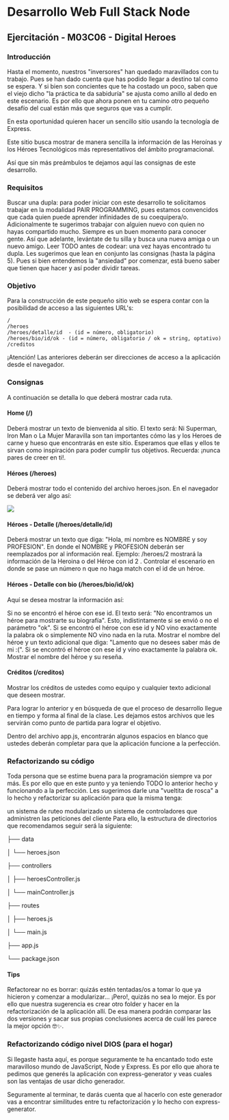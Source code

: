 # Desarrollo Web Full Stack Node

## Ejercitación - M03C06 - Digital Heroes

### Introducción

Hasta el momento, nuestros "inversores" han quedado maravillados con tu trabajo. Pues se han dado cuenta que has podido llegar a destino tal como se espera. Y si bien son concientes que te ha costado un poco, saben que el viejo dicho "la práctica te da sabiduría" se ajusta como anillo al dedo en este escenario. Es por ello que ahora ponen en tu camino otro pequeño desafío del cual están más que seguros que vas a cumplir.

En esta oportunidad quieren hacer un sencillo sitio usando la tecnología de Express.

Este sitio busca mostrar de manera sencilla la información de las Heroínas y los Héroes Tecnológicos más representativos del ámbito programacional.

Así que sin más preámbulos te dejamos aquí las consignas de este desarrollo.

### Requisitos

Buscar una dupla: para poder iniciar con este desarrollo te solicitamos trabajar en la modalidad PAIR PROGRAMMING, pues estamos convencidos que cada quien puede aprender infinidades de su coequipera/o. Adicionalmente te sugerimos trabajar con alguien nuevo con quien no hayas compartido mucho. Siempre es un buen momento para conocer gente. Así que adelante, levántate de tu silla y busca una nueva amiga o un nuevo amigo.
Leer TODO antes de codear: una vez hayas encontrado tu dupla. Les sugerimos que lean en conjunto las consignas (hasta la página 5). Pues si bien entendemos la "ansiedad" por comenzar, está bueno saber que tienen que hacer y así poder dividir tareas.

### Objetivo

Para la construcción de este pequeño sitio web se espera contar con la posibilidad de acceso a las siguientes URL's:

```
/
/heroes
/heroes/detalle/id  - (id = número, obligatorio)
/heroes/bio/id/ok - (id = número, obligatorio / ok = string, optativo)
/creditos
```

¡Atención! Las anteriores deberán ser direcciones de acceso a la aplicación desde el navegador.

### Consignas

A continuación se detalla lo que deberá mostrar cada ruta.

#### Home (/)

Deberá mostrar un texto de bienvenida al sitio. El texto será: Ni Superman, Iron Man o La Mujer Maravilla son tan importantes cómo las y los Heroes de carne y hueso que encontrarás en este sitio. Esperamos que ellas y ellos te sirvan como inspiración para poder cumplir tus objetivos. Recuerda: ¡nunca pares de creer en ti!.

#### Héroes (/heroes)

Deberá mostrar todo el contenido del archivo heroes.json. En el navegador se deberá ver algo así:

<img src="https://lh6.googleusercontent.com/MePXLr0Z0Gpft5EXFxR8PWXoXDFGzL0xvMj4MQYiQzFx6e91_yW7wr30UsNhuw3Oj0Av1R78jILlZB7hBYrEF0h6c2g3_-8YOV-cRSR0rfpf1T-depOno-Sh_mC-AxOBRoBpfXM">

#### Héroes - Detalle (/heroes/detalle/id)

Deberá mostrar un texto que diga: "Hola, mi nombre es NOMBRE y soy PROFESION". En donde el NOMBRE y PROFESION deberán ser reemplazados por al información real. Ejemplo: /heroes/2 mostrará la información de la Heroina o del Héroe con id 2 . Controlar el escenario en donde se pase un número n que no haga match con el id de un héroe.

#### Héroes - Detalle con bio (/heroes/bio/id/ok)

Aquí se desea mostrar la información así:

Si no se encontró el héroe con ese id. El texto será: "No encontramos un héroe para mostrarte su biografía". Esto, indistintamente si se envió o no el parámetro "ok".
Si se encontró el héroe con ese id y NO vino exactamente la palabra ok o simplemente NO vino nada en la ruta. Mostrar el nombre del héroe y un texto adicional que diga: "Lamento que no desees saber más de mi :(".
Si se encontró el héroe con ese id y vino exactamente la palabra ok. Mostrar el nombre del héroe y su reseña.

#### Créditos (/creditos)

Mostrar los créditos de ustedes como equipo y cualquier texto adicional que deseen mostrar.

Para lograr lo anterior y en búsqueda de que el proceso de desarrollo llegue en tiempo y forma al final de la clase. Les dejamos estos archivos que les servirán como punto de partida para lograr el objetivo.

Dentro del archivo app.js, encontrarán algunos espacios en blanco que ustedes deberán completar para que la aplicación funcione a la perfección.

### Refactorizando su código

Toda persona que se estime buena para la programación siempre va por más. Es por ello que en este punto y ya teniendo TODO lo anterior hecho y funcionando a la perfección. Les sugerimos darle una "vueltita de rosca" a lo hecho y refactorizar su aplicación para que la misma tenga:

un sistema de ruteo modularizado
un sistema de controladores que administren las peticiones del cliente
Para ello, la estructura de directorios que recomendamos seguir será la siguiente:

├── data

│ └── heroes.json

├── controllers

│ ├── heroesController.js

│ └── mainController.js

├── routes

│ ├── heroes.js

│ └── main.js

├── app.js

└── package.json

#### Tips

Refactorear no es borrar: quizás estén tentadas/os a tomar lo que ya hicieron y comenzar a modularizar... ¡Pero!, quizás no sea lo mejor. Es por ello que nuestra sugerencia es crear otro folder y hacer en la refactorización de la aplicación allí. De esa manera podrán comparar las dos versiones y sacar sus propias conclusiones acerca de cuál les parece la mejor opción 🤓✨.

### Refactorizando código nivel DIOS (para el hogar)

Si llegaste hasta aquí, es porque seguramente te ha encantado todo este maravilloso mundo de JavaScript, Node y Express. Es por ello que ahora te pedimos que generés la aplicación con express-generator y veas cuales son las ventajas de usar dicho generador.

Seguramente al terminar, te darás cuenta que al hacerlo con este generador vas a encontrar similitudes entre tu refactorización y lo hecho con express-generator.
